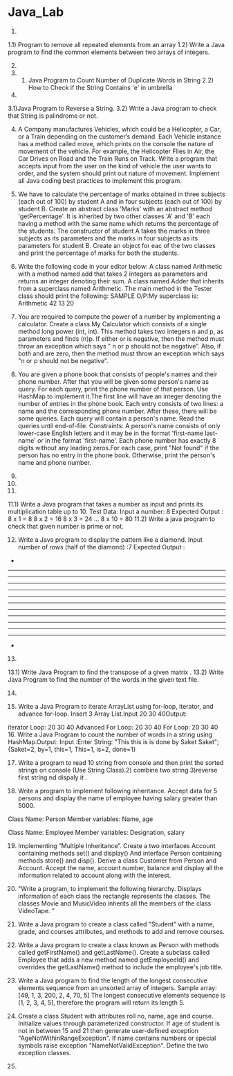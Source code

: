 # Java_Lab

1.
1.1) Program to remove all repeated elements from an array                                                                                         1.2) Write a Java program to find the common elements between two arrays of integers.


2.
2. 1) Java Program to Count Number of Duplicate Words in String
 2.2) How to Check if the String Contains 'e' in umbrella

3. 
3.1)Java Program to Reverse a String. 
3.2) Write a Java program to check that String is palindrome or not.

4. A Company manufactures Vehicles, which could be a Helicopter, a Car, or a Train depending on the customer’s demand. Each Vehicle instance has a method called move, which prints on the console the nature of movement of the vehicle. For example, the Helicopter Flies in Air, the Car Drives on Road and the Train Runs on Track. Write a program that accepts input from the user on the kind of vehicle the user wants to order, and the system should print out nature of movement. Implement all Java coding best practices to implement this program.


5. We have to calculate the percentage of marks obtained in three subjects (each out of 100) by student A and in four subjects (each out of 100) by student B. Create an abstract class 'Marks' with an abstract method 'getPercentage'. It is inherited by two other classes 'A' and 'B' each having a method with the same name which returns the percentage of the students. The constructor of student A takes the marks in three subjects as its parameters and the marks in four subjects as its parameters for student B. Create an object for eac of the two classes and print the percentage of marks for both the students.






6. Write the following code in your editor below:
A class named Arithmetic with a method named add that takes 2 integers as parameters and returns an integer denoting their sum.
A class named Adder that inherits from a superclass named Arithmetic. The main method in the Tester class should print the following: SAMPLE O/P:My superclass is: Arithmetic
42 13 20

7. You are required to compute the power of a number by implementing a calculator. Create a class My Calculator which consists of a single method long power (int, int). This method takes two integers n and p, as parameters and finds (n)p. If either or is negative, then the method must throw an exception which says " n or p should not be negative”. Also, if both and are zero, then the method must throw an exception which says "n or p should not be negative”.

8. You are given a phone book that consists of people's names and their phone number. After that you will be given some person's name as query. For each query, print the phone number of that person. Use HashMap to implement it.The first line will have an integer denoting the number of entries in the phone book. Each entry consists of two lines: a name and the corresponding phone number.
After these, there will be some queries. Each query will contain a person's name. Read the queries until end-of-file.
Constraints:
A person's name consists of only lower-case English letters and it may be in the format 'first-name last-name' or in the format 'first-name'. Each phone number has exactly 8 digits without any leading zeros.For each case, print "Not found" if the person has no entry in the phone book. Otherwise, print the person's name and phone number.


9.  

10.  

11.
11.1) Write a Java program that takes a number as input and prints its multiplication table up to 10. Test Data:
Input a number: 8
Expected Output :
8 x 1 = 8
8 x 2 = 16
8 x 3 = 24
...
8 x 10 = 80 
11.2) Write a java program to check that given number is prime or not.



12. Write a Java program to display the pattern like a diamond.
Input number of rows (half of the diamond) :7 Expected Output :


* 
*** 
***** 
******* 
********* 
*********** 
************* 
*********** 
********* 
******* 
***** 
*** 
*
13.
13.1) Write Java Program to find the transpose of a given matrix . 
13.2) Write Java Program to find the number of the words in the given text file.


14.  

15. Write a Java Program to iterate ArrayList using for-loop, iterator, and advance for-loop. Insert 3 Array List.Input 20 30 40Output:


iterator Loop:
20
30
40
Advanced For Loop:
20
30
40
For Loop:
20
30
40
16. Write a Java Program to count the number of words in a string using HashMap.Output:
Input :Enter String: "This this is is done by Saket Saket";
{Saket=2, by=1, this=1, This=1, is=2, done=1}

17. Write a program to read 10 string from console and then print the sorted strings on console (Use String Class).2) combine two string   3)reverse first string nd dispaly it .

18. Write a program to implement following inheritance. Accept data for 5 persons and display the name of employee having salary greater than 5000.

Class Name: Person
Member variables:
Name, age

Class Name: Employee
Member variables:
Designation, salary


 19. Implementing “Multiple Inheritance”. Create a two interfaces Account containing methods set() and display() And interface Person containing methods store() and disp(). Derive a class Customer from Person and Account. Accept the name, account number, balance and display all the information related to account along with the interest. 

20. "Write a program, to implement the following hierarchy. Displays information of each class the rectangle represents the classes. The classes Movie and MusicVideo inherits all the members of the class VideoTape.
"
 

21. Write a Java program to create a class called "Student" with a name, grade, and courses attributes, and methods to add and remove courses.

  22. Write a Java program to create a class known as Person with methods called getFirstName() and getLastName(). Create a subclass called Employee that adds a new method named getEmployeeId() and overrides the getLastName() method to include the employee's job title.
   

23. Write a Java program to find the length of the longest consecutive elements sequence from an unsorted array of integers.
Sample array: [49, 1, 3, 200, 2, 4, 70, 5]
The longest consecutive elements sequence is [1, 2, 3, 4, 5], therefore the program will return its length 5.


24. Create a class Student with attributes roll no, name, age and course. Initialize values through parameterized constructor. If age of student is not in between 15 and 21 then generate user-defined exception "AgeNotWithinRangeException". If name contains numbers or special symbols raise exception "NameNotValidException". Define the two exception classes.

25.  





